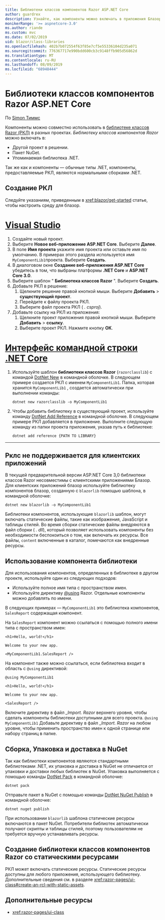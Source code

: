 ```yaml
---
title: Библиотеки классов компонентов Razor ASP.NET Core
author: guardrex
description: Узнайте, как компоненты можно включать в приложения Блазор из библиотеки внешних компонентов.
monikerRange: '>= aspnetcore-3.0'
ms.author: riande
ms.custom: mvc
ms.date: 07/02/2019
uid: blazor/class-libraries
ms.openlocfilehash: 402b7b072554f63f85e7cf5e55336104d235a071
ms.sourcegitcommit: 776367717e990bdd600cb3c9148ffb905d56862d
ms.translationtype: MT
ms.contentlocale: ru-RU
ms.lasthandoff: 08/09/2019
ms.locfileid: "68948444"
---
```

# <a name="aspnet-core-razor-components-class-libraries"></a>Библиотеки классов компонентов Razor ASP.NET Core

По [Simon Тиммс](https://github.com/stimms)

Компоненты можно совместно использовать в [библиотеке классов Razor (РКЛ)](xref:razor-pages/ui-class) в разных проектах. *Библиотеку классов компонентов Razor* можно включать в:

* Другой проект в решении.
* Пакет NuGet.
* Упоминаемая библиотека .NET.

Так же как и компоненты — обычные типы .NET, компоненты, предоставляемые РКЛ, являются нормальными сборками .NET.

## <a name="create-an-rcl"></a>Создание РКЛ

Следуйте указаниям, приведенным в <xref:blazor/get-started> статье, чтобы настроить среду для блазор.

# <a name="visual-studiotabvisual-studio"></a>[Visual Studio](#tab/visual-studio)

1. Создайте новый проект.
1. Выберите **Новое веб-приложение ASP.NET Core**. Выберите **Далее**.
1. В поле **Имя проекта** укажите имя проекта или оставьте имя по умолчанию. В примерах этого раздела используется имя `MyComponentLib1`проекта. Выберите **Создать**.
1. В диалоговом окне **Создание веб-приложения ASP.NET Core** убедитесь в том, что выбраны платформы **.NET Core** и **ASP.NET Core 3.0**.
1. Выберите шаблон " **Библиотека классов Razor** ". Выберите **Создать**.
1. Добавьте РКЛ в решение:
   1. Щелкните решение правой кнопкой мыши. Выберите **Добавить** > **существующий проект**.
   1. Перейдите к файлу проекта РКЛ.
   1. Выберите файл проекта РКЛ ( *. csproj*).
1. Добавьте ссылку на РКЛ из приложения:
   1. Щелкните проект приложения правой кнопкой мыши. Выберите **Добавить** > **ссылку**.
   1. Выберите проект РКЛ. Нажмите кнопку **ОК**.

# <a name="net-core-clitabnetcore-cli"></a>[Интерфейс командной строки .NET Core](#tab/netcore-cli)

1. Используйте шаблон **библиотеки классов Razor** (`razorclasslib`) с командой [DotNet New](/dotnet/core/tools/dotnet-new) в командной оболочке. В следующем примере создается РКЛ с именем `MyComponentLib1`. Папка, которая хранится `MyComponentLib1` , создается автоматически при выполнении команды:

   ```console
   dotnet new razorclasslib -o MyComponentLib1
   ```

1. Чтобы добавить библиотеку в существующий проект, используйте команду [DotNet Add Reference](/dotnet/core/tools/dotnet-add-reference) в командной оболочке. В следующем примере РКЛ добавляется в приложение. Выполните следующую команду из папки проекта приложения, указав путь к библиотеке:

   ```console
   dotnet add reference {PATH TO LIBRARY}
   ```

---

## <a name="rcls-not-supported-for-client-side-apps"></a>Рклс не поддерживается для клиентских приложений

В текущей предварительной версии ASP.NET Core 3,0 библиотеки классов Razor несовместимы с клиентскими приложениями Блазор. Для клиентских приложений блазор используйте библиотеку компонентов блазор, созданную с `blazorlib` помощью шаблона, в командной оболочке:

```console
dotnet new blazorlib -o MyComponentLib1
```

Библиотеки компонентов, использующие `blazorlib` шаблон, могут включать статические файлы, такие как изображения, JavaScript и таблицы стилей. Во время сборки статические файлы внедряются в файл сборки ( *. dll*), который позволяет использовать компоненты без необходимости беспокоиться о том, как включать их ресурсы. Все файлы, `content` включенные в каталог, помечаются как внедренные ресурсы.

## <a name="consume-a-library-component"></a>Использование компонента библиотеки

Для использования компонентов, определенных в библиотеке в другом проекте, используйте один из следующих подходов:

* Используйте полное имя типа с пространством имен.
* Используйте директиву [ \@using](xref:mvc/views/razor#using) Razor. Отдельные компоненты можно добавлять по имени.

В следующих примерах — `MyComponentLib1` это библиотека компонентов, `SalesReport` содержащая компонент.

На `SalesReport` компонент можно ссылаться с помощью полного имени типа с пространством имен:

```cshtml
<h1>Hello, world!</h1>

Welcome to your new app.

<MyComponentLib1.SalesReport />
```

На компонент также можно ссылаться, если библиотека входит в область с `@using` директивой:

```cshtml
@using MyComponentLib1

<h1>Hello, world!</h1>

Welcome to your new app.

<SalesReport />
```

Включите директиву в файл *_Import. Razor* верхнего уровня, чтобы сделать компоненты библиотеки доступными для всего проекта. `@using MyComponentLib1` Добавьте директиву в файл *_Import. Razor* на любом уровне, чтобы применить пространство имен к одной странице или набору страниц в папке.

## <a name="build-pack-and-ship-to-nuget"></a>Сборка, Упаковка и доставка в NuGet

Так как библиотеки компонентов являются стандартными библиотеками .NET, их упаковка и доставка в NuGet не отличается от упаковки и доставки любых библиотек в NuGet. Упаковка выполняется с помощью команды [DotNet Pack](/dotnet/core/tools/dotnet-pack) в командной оболочке:

```console
dotnet pack
```

Отправьте пакет в NuGet с помощью команды [DotNet NuGet Publish](/dotnet/core/tools/dotnet-nuget-push) в командной оболочке:

```console
dotnet nuget publish
```

При использовании `blazorlib` шаблона статические ресурсы включаются в пакет NuGet. Потребители библиотек автоматически получают скрипты и таблицы стилей, поэтому пользователям не требуется вручную устанавливать ресурсы.

## <a name="create-a-razor-components-class-library-with-static-assets"></a>Создание библиотеки классов компонентов Razor со статическими ресурсами

РКЛ может включать статические ресурсы. Статические ресурсы доступны для любого приложения, использующего библиотеку. Дополнительные сведения см. в разделе <xref:razor-pages/ui-class#create-an-rcl-with-static-assets>.

## <a name="additional-resources"></a>Дополнительные ресурсы

* <xref:razor-pages/ui-class>
